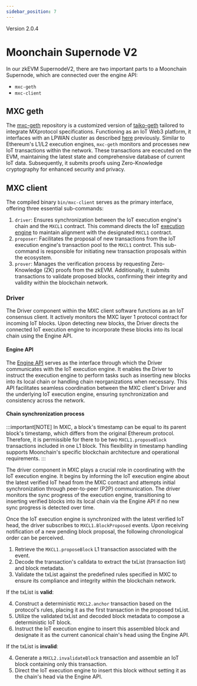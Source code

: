 ```yaml
---
sidebar_position: 7
---
```

<span class="badge">Version 2.0.4</span>

# Moonchain Supernode V2

In our zkEVM SupernodeV2, there are two important parts to a Moonchain Supernode, which are connected over the engine API:
- <code>mxc-geth</code>
- <code>mxc-client</code>

## MXC geth
The [mxc-geth](https://github.com/MXCzkEVM/mxc-geth) repository is a customized version of [taiko-geth](https://github.com/taikoxyz/taiko-geth) tailored to integrate MXprotocol specifications. Functioning as an IoT Web3 platform, it interfaces with an LPWAN cluster as described [here](/docs/Moonchain-Design/LPWAN%20Protocol) previously. Similar to Ethereum's L1/L2 execution engines, <code>mxc-geth</code> monitors and processes new IoT transactions within the network. These transactions are ececuted on the EVM, maintaining the latest state and comprehensive database of current IoT data. Subsequently, it submits proofs using Zero-Knowledge cryptography for enhanced security and privacy.

## MXC client

The compiled binary <code>bin/mxc-client</code> serves as the primary interface, offering three essential sub-commands:

1. <code>driver</code>: Ensures synchronization between the IoT execution engine's chain and the <code>MXCL1</code> contract. This command directs the IoT [execution engine](https://ethereum.org/en/glossary/#execution-client) to maintain alignment with the designated <code>MXCL1</code> contract.
2. <code>proposer</code>: Facilitates the proposal of new transactions from the IoT execution engine's transaction pool to the <code>MXCL1</code> contrct. This sub-command is responsible for initiating new transaction proposals within the ecosystem.
3. <code>prover</code>: Manages the verification process by requesting Zero-Knowledge (ZK) proofs from the zkEVM. Additionally, it submits transactions to validate proposed blocks, confirming their integrity and validity within the blockchain network.

### Driver
The Driver component within the MXC client software functions as an IoT consensus client. It actively monitors the MXC layer 1 protocol contract for incoming IoT blocks. Upon detecting new blocks, the Driver directs the connected IoT execution engine to incorporate these blocks into its local chain using the Engine API.

#### Engine API
The [Engine API](https://github.com/ethereum/execution-apis/blob/main/src/engine/cancun.md) serves as the interface through which the Driver communicates with the IoT execution engine. It enables the Driver to instruct the execution engine to perform tasks such as inserting new blocks into its local chain or handling chain reorganizations when necessary. This API facilitates seamless coordination between the MXC client's Driver and the underlying IoT execution engine, ensuring synchronization and consistency across the network.

#### Chain synchronization process

:::important[NOTE]
In MXC, a block's timestamp can be equal to its parent block's timestamp, which differs from the original Ethereum protocol. Therefore, it is permissible for there to be two <code>MXCL1.proposeBlock</code> transactions included in one L1 block. This flexibility in timestamp handling supports Moonchain's specific blockchain architecture and operational requirements.
:::

The driver component in MXC plays a crucial role in coordinating with the IoT execution engine. It begins by informing the IoT execution engine about the latest verified IoT head from the MXC contract and attempts initial synchronization through peer-to-peer (P2P) communication. The driver monitors the sync progress of the execution engine, transitioning to inserting verified blocks into its local chain via the Engine API if no new sync progress is detected over time.

Once the IoT execution engine is synchronized with the latest verified IoT head, the driver subscribes to <code>MXCL1.BlockProposed</code> events. Upon receiving notification of a new pending block proposal, the following chronological order can be perceived. 

1. Retrieve the <code>MXCL1.proposeBlock</code> L1 transaction associated with the event.
2. Decode the transaction's calldata to extract the txList (transaction list) and block metadata.
3. Validate the txList against the predefined rules specified in MXC to ensure its compliance and integrity within the blockchain network.

If the txList is **valid**:

4. Construct a deterministic <code>MXCL2.anchor</code> transaction based on the protocol's rules, placing it as the first transaction in the proposed txList.
5. Utilize the validated txList and decoded block metadata to compose a deterministic IoT block.
6. Instruct the IoT execution engine to insert this assembled block and designate it as the current canonical chain's head using the Engine API.

If the txList is **invalid**:

4. Generate a <code>MXCL2.invalidateBlock</code> transaction and assemble an IoT block containing only this transaction.
5. Direct the IoT execution engine to insert this block without setting it as the chain's head via the Engine API.